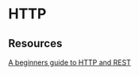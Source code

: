 # HTTP

## Resources

[A beginners guide to HTTP and REST](https://code.tutsplus.com/tutorials/a-beginners-guide-to-http-and-rest--net-16340)  
